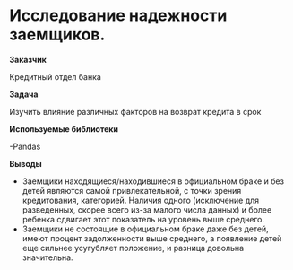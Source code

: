 # Исследование надежности заемщиков.

**Заказчик**

Кредитный отдел банка

**Задача**

Изучить влияние различных факторов на возврат кредита в срок

**Используемые библиотеки**

-Pandas

**Выводы**

- Заемщики находящиеся/находившиеся в официальном браке и без детей являются самой привлекательной, с точки зрения кредитования, категорией. Наличия одного (исключение для разведенных, скорее всего из-за малого числа данных) и более ребенка сдвигает этот показатель на уровень выше среднего.
- Заемщики не состоящие в официальном браке даже без детей, имеют процент задолженности выше среднего, а появление детей еще сильнее усугубляет положение, и разница довольна значительна.
